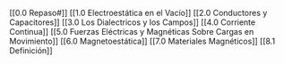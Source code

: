 [[0.0 Repaso#]]
[[1.0 Electroestática en el Vacío]]
[[2.0 Conductores y Capacitores]]
[[3.0 Los Dialectricos y los Campos]]
[[4.0 Corriente Continua]]
[[5.0 Fuerzas Eléctricas y Magnéticas Sobre Cargas en Movimiento]]
[[6.0 Magnetoestática]]
[[7.0 Materiales Magnéticos]]
[[8.1 Definición]]